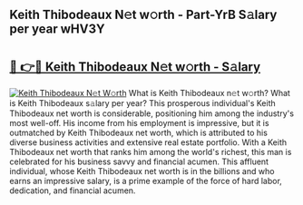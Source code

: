## Keith Thibodeaux N𝚎t w𝚘rth - Part-YrB S𝚊lary per year wHV3Y

# <h2><a href="http://gc4cyo.nevu.top/?p=Keith+Thibodeaux">🔗 👉🔴 Keith Thibodeaux N𝚎t w𝚘rth - S𝚊lary</a></h2>

[![Keith Thibodeaux N𝚎t W𝚘rth](https://i.imgur.com/Oavwk0R.jpeg)](http://gc4cyo.nevu.top/?p=Keith+Thibodeaux)
What is Keith Thibodeaux n𝚎t w𝚘rth? What is Keith Thibodeaux s𝚊lary per year?
This prosperous individual's Keith Thibodeaux net worth is considerable, positioning him among the industry's most well-off. His income from his employment is impressive, but it is outmatched by Keith Thibodeaux net worth, which is attributed to his diverse business activities and extensive real estate portfolio. With a Keith Thibodeaux net worth that ranks him among the world's richest, this man is celebrated for his business savvy and financial acumen. This affluent individual, whose Keith Thibodeaux net worth is in the billions and who earns an impressive salary, is a prime example of the force of hard labor, dedication, and financial acumen.
